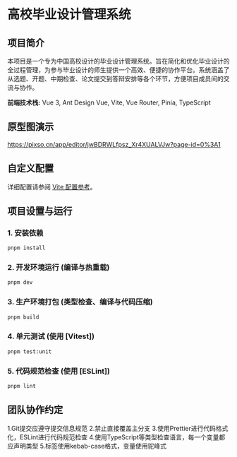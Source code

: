 # 高校毕业设计管理系统

## 项目简介

本项目是一个专为中国高校设计的毕业设计管理系统。旨在简化和优化毕业设计的全过程管理，为参与毕业设计的师生提供一个高效、便捷的协作平台。系统涵盖了从选题、开题、中期检查、论文提交到答辩安排等各个环节，方便项目成员间的交流与协作。

**前端技术栈:** Vue 3, Ant Design Vue, Vite, Vue Router, Pinia, TypeScript

## 原型图演示
https://pixso.cn/app/editor/jwBDRWLfpsz_Xr4XUALVJw?page-id=0%3A1

## 自定义配置
详细配置请参阅 [Vite 配置参考](https://vite.dev/config/)。

## 项目设置与运行

### 1. 安装依赖

```sh
pnpm install
```

### 2. 开发环境运行 (编译与热重载)

```sh
pnpm dev
```

### 3. 生产环境打包 (类型检查、编译与代码压缩)

```sh
pnpm build
```

### 4. 单元测试 (使用 [Vitest])

```sh
pnpm test:unit
```

### 5. 代码规范检查 (使用 [ESLint])

```sh
pnpm lint
```

## 团队协作约定
1.Git提交应遵守提交信息规范
2.禁止直接覆盖主分支
3.使用Prettier进行代码格式化，ESLint进行代码规范检查
4.使用TypeScript等类型检查语言，每一个变量都应声明类型
5.标签使用kebab-case格式，变量使用驼峰式
